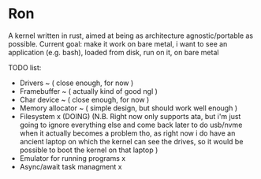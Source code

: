 # Ron
A kernel written in rust, aimed at
being as architecture agnostic/portable as possible.
Current goal: make it work on bare metal, i want to see an application (e.g. bash), loaded from disk, run on it, on bare metal

TODO list:
 - Drivers ~ ( close enough, for now )
 - Framebuffer ~ ( actually kind of good ngl )
 - Char device ~ ( close enough, for now )
 - Memory allocator ~ ( simple design, but should work well enough )
 - Filesystem x (DOING) (N.B. Right now only supports ata, but i'm just going to ignore everything else and come back later to do usb/nvme when it actually becomes a problem tho, as right now i do have an ancient laptop on which the kernel can see the drives, so it would be possible to boot the kernel on that laptop )
 - Emulator for running programs x
 - Async/await task managment x

